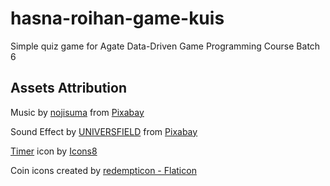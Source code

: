 # hasna-roihan-game-kuis
Simple quiz game for Agate Data-Driven Game Programming Course Batch 6

## Assets Attribution
Music by <a href="https://pixabay.com/users/nojisuma-23737290/?utm_source=link-attribution&utm_medium=referral&utm_campaign=music&utm_content=203753">nojisuma</a> from <a href="https://pixabay.com/music//?utm_source=link-attribution&utm_medium=referral&utm_campaign=music&utm_content=203753">Pixabay</a>

Sound Effect by <a href="https://pixabay.com/users/universfield-28281460/?utm_source=link-attribution&utm_medium=referral&utm_campaign=music&utm_content=124476">UNIVERSFIELD</a> from <a href="https://pixabay.com/sound-effects//?utm_source=link-attribution&utm_medium=referral&utm_campaign=music&utm_content=124476">Pixabay</a>

<a target="_blank" href="https://icons8.com/icon/1112/timer">Timer</a> icon by <a target="_blank" href="https://icons8.com">Icons8</a>

Coin icons created by <a href="https://www.flaticon.com/free-icons/coin" title="coin icons">redempticon - Flaticon</a>
